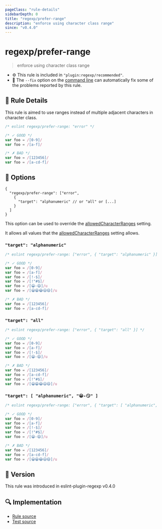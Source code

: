 ```yaml
---
pageClass: "rule-details"
sidebarDepth: 0
title: "regexp/prefer-range"
description: "enforce using character class range"
since: "v0.4.0"
---
```

# regexp/prefer-range

> enforce using character class range

- :gear: This rule is included in `"plugin:regexp/recommended"`.
- :wrench: The `--fix` option on the [command line](https://eslint.org/docs/user-guide/command-line-interface#fixing-problems) can automatically fix some of the problems reported by this rule.

## :book: Rule Details

This rule is aimed to use ranges instead of multiple adjacent characters in character class.

<eslint-code-block fix>

```js
/* eslint regexp/prefer-range: "error" */

/* ✓ GOOD */
var foo = /[0-9]/
var foo = /[a-f]/

/* ✗ BAD */
var foo = /[123456]/
var foo = /[a-cd-f]/
```

</eslint-code-block>

## :wrench: Options

```json5
{
  "regexp/prefer-range": ["error",
    {
      "target": "alphanumeric" // or "all" or [...]
    }
  ]
}
```

This option can be used to override the [allowedCharacterRanges] setting.

It allows all values that the [allowedCharacterRanges] setting allows.

[allowedCharacterRanges]: ../settings/index.md#allowedCharacterRanges

### `"target": "alphanumeric"`

<eslint-code-block fix>

```js
/* eslint regexp/prefer-range: ["error", { "target": "alphanumeric" }] */

/* ✓ GOOD */
var foo = /[0-9]/
var foo = /[a-f]/
var foo = /[!-$]/
var foo = /[!"#$]/
var foo = /[😀-😄]/u
var foo = /[😀😁😂😃😄]/u

/* ✗ BAD */
var foo = /[123456]/
var foo = /[a-cd-f]/
```

</eslint-code-block>

### `"target": "all"`

<eslint-code-block fix>

```js
/* eslint regexp/prefer-range: ["error", { "target": "all" }] */

/* ✓ GOOD */
var foo = /[0-9]/
var foo = /[a-f]/
var foo = /[!-$]/
var foo = /[😀-😄]/u

/* ✗ BAD */
var foo = /[123456]/
var foo = /[a-cd-f]/
var foo = /[!"#$]/
var foo = /[😀😁😂😃😄]/u
```

</eslint-code-block>

### `"target": [ "alphanumeric", "😀-😏" ]`

<eslint-code-block fix>

```js
/* eslint regexp/prefer-range: ["error", { "target": [ "alphanumeric", "😀-😏" ] }] */

/* ✓ GOOD */
var foo = /[0-9]/
var foo = /[a-f]/
var foo = /[!-$]/
var foo = /[!"#$]/
var foo = /[😀-😄]/u

/* ✗ BAD */
var foo = /[123456]/
var foo = /[a-cd-f]/
var foo = /[😀😁😂😃😄]/u
```

</eslint-code-block>

## :rocket: Version

This rule was introduced in eslint-plugin-regexp v0.4.0

## :mag: Implementation

- [Rule source](https://github.com/ota-meshi/eslint-plugin-regexp/blob/master/lib/rules/prefer-range.ts)
- [Test source](https://github.com/ota-meshi/eslint-plugin-regexp/blob/master/tests/lib/rules/prefer-range.ts)
